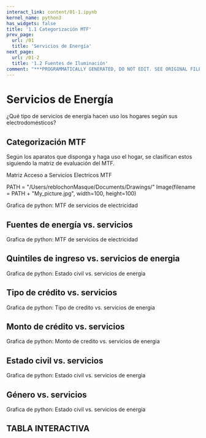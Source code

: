 ```yaml
---
interact_link: content/01-1.ipynb
kernel_name: python3
has_widgets: false
title: '1.1 Categorización MTF'
prev_page:
  url: /01
  title: 'Servicios de Energía'
next_page:
  url: /01-2
  title: '1.2 Fuentes de Iluminación'
comment: "***PROGRAMMATICALLY GENERATED, DO NOT EDIT. SEE ORIGINAL FILES IN /content***"
---
```


# Servicios de Energía

¿Qué tipo de servicios de energía hacen uso los hogares según sus electrodomésticos?


## Categorización MTF
 
Según los aparatos que disponga y haga uso el hogar, se clasifican estos siguiendo la matriz de evaluación del MTF. 
 
Matriz Acceso a Servicios Electricos MTF



PATH = "/Users/reblochonMasque/Documents/Drawings/"
Image(filename = PATH + "My_picture.jpg", width=100, height=100)

Grafica de python: MTF de servicios de electricidad
 
## Fuentes de energía vs. servicios
 
Grafica de python: MTF de servicios de electricidad
 
## Quintiles de ingreso vs. servicios de energia
 
Grafica de python: Estado civil vs. servicios de energia
 
## Tipo de crédito vs. servicios
 
Grafica de python: Tipo de credito vs. servicios de energia
 
## Monto de crédito vs. servicios
 
Grafica de python:  Monto de credito vs. servicios de energia
 
## Estado civil vs. servicios
 
Grafica de python: Estado civil vs. servicios de energia
 
## Género vs. servicios
 
Grafica de python: Estado civil vs. servicios de energia

##  TABLA INTERACTIVA

